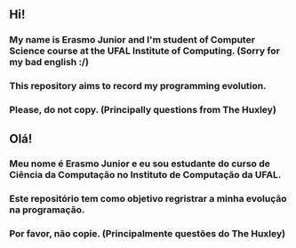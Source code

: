 ## Hi!
### My name is Erasmo Junior and I'm student of Computer Science course at the UFAL Institute of Computing. (Sorry for my bad english :/)
### This repository aims to record my programming evolution.
### **Please, do not copy. (Principally questions from The Huxley)**

## Olá!
### Meu nome é Erasmo Junior e eu sou estudante do curso de Ciência da Computação no Instituto de Computação da UFAL.
### Este repositório tem como objetivo regristrar a minha evolução na programação.
### **Por favor, não copie. (Principalmente questões do The Huxley)**
